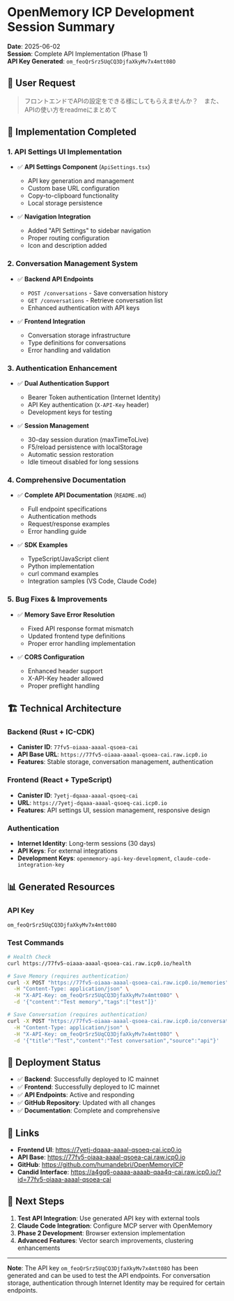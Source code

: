 # OpenMemory ICP Development Session Summary

**Date**: 2025-06-02  
**Session**: Complete API Implementation (Phase 1)  
**API Key Generated**: `om_feoQrSrz5UqCQ3DjfaXkyMv7x4mtt08O`

## 🎯 User Request
> フロントエンドでAPIの設定をできる様にしてもらえませんか？　また、APIの使い方をreadmeにまとめて

## 🚀 Implementation Completed

### 1. API Settings UI Implementation
- ✅ **API Settings Component** (`ApiSettings.tsx`)
  - API key generation and management
  - Custom base URL configuration
  - Copy-to-clipboard functionality
  - Local storage persistence

- ✅ **Navigation Integration**
  - Added "API Settings" to sidebar navigation
  - Proper routing configuration
  - Icon and description added

### 2. Conversation Management System
- ✅ **Backend API Endpoints**
  - `POST /conversations` - Save conversation history
  - `GET /conversations` - Retrieve conversation list
  - Enhanced authentication with API keys

- ✅ **Frontend Integration**
  - Conversation storage infrastructure
  - Type definitions for conversations
  - Error handling and validation

### 3. Authentication Enhancement
- ✅ **Dual Authentication Support**
  - Bearer Token authentication (Internet Identity)
  - API Key authentication (`X-API-Key` header)
  - Development keys for testing

- ✅ **Session Management**
  - 30-day session duration (maxTimeToLive)
  - F5/reload persistence with localStorage
  - Automatic session restoration
  - Idle timeout disabled for long sessions

### 4. Comprehensive Documentation
- ✅ **Complete API Documentation** (`README.md`)
  - Full endpoint specifications
  - Authentication methods
  - Request/response examples
  - Error handling guide

- ✅ **SDK Examples**
  - TypeScript/JavaScript client
  - Python implementation
  - curl command examples
  - Integration samples (VS Code, Claude Code)

### 5. Bug Fixes & Improvements
- ✅ **Memory Save Error Resolution**
  - Fixed API response format mismatch
  - Updated frontend type definitions  
  - Proper error handling implementation

- ✅ **CORS Configuration**
  - Enhanced header support
  - X-API-Key header allowed
  - Proper preflight handling

## 🏗 Technical Architecture

### Backend (Rust + IC-CDK)
- **Canister ID**: `77fv5-oiaaa-aaaal-qsoea-cai`
- **API Base URL**: `https://77fv5-oiaaa-aaaal-qsoea-cai.raw.icp0.io`
- **Features**: Stable storage, conversation management, authentication

### Frontend (React + TypeScript)  
- **Canister ID**: `7yetj-dqaaa-aaaal-qsoeq-cai`
- **URL**: `https://7yetj-dqaaa-aaaal-qsoeq-cai.icp0.io`
- **Features**: API settings UI, session management, responsive design

### Authentication
- **Internet Identity**: Long-term sessions (30 days)
- **API Keys**: For external integrations
- **Development Keys**: `openmemory-api-key-development`, `claude-code-integration-key`

## 📊 Generated Resources

### API Key
```
om_feoQrSrz5UqCQ3DjfaXkyMv7x4mtt08O
```

### Test Commands
```bash
# Health Check
curl https://77fv5-oiaaa-aaaal-qsoea-cai.raw.icp0.io/health

# Save Memory (requires authentication)
curl -X POST "https://77fv5-oiaaa-aaaal-qsoea-cai.raw.icp0.io/memories" \
  -H "Content-Type: application/json" \
  -H "X-API-Key: om_feoQrSrz5UqCQ3DjfaXkyMv7x4mtt08O" \
  -d '{"content":"Test memory","tags":["test"]}'

# Save Conversation (requires authentication)  
curl -X POST "https://77fv5-oiaaa-aaaal-qsoea-cai.raw.icp0.io/conversations" \
  -H "Content-Type: application/json" \
  -H "X-API-Key: om_feoQrSrz5UqCQ3DjfaXkyMv7x4mtt08O" \
  -d '{"title":"Test","content":"Test conversation","source":"api"}'
```

## 🎉 Deployment Status

- ✅ **Backend**: Successfully deployed to IC mainnet
- ✅ **Frontend**: Successfully deployed to IC mainnet  
- ✅ **API Endpoints**: Active and responding
- ✅ **GitHub Repository**: Updated with all changes
- ✅ **Documentation**: Complete and comprehensive

## 🔗 Links

- **Frontend UI**: https://7yetj-dqaaa-aaaal-qsoeq-cai.icp0.io
- **API Base**: https://77fv5-oiaaa-aaaal-qsoea-cai.raw.icp0.io
- **GitHub**: https://github.com/humandebri/OpenMemoryICP
- **Candid Interface**: https://a4gq6-oaaaa-aaaab-qaa4q-cai.raw.icp0.io/?id=77fv5-oiaaa-aaaal-qsoea-cai

## 🚧 Next Steps

1. **Test API Integration**: Use generated API key with external tools
2. **Claude Code Integration**: Configure MCP server with OpenMemory
3. **Phase 2 Development**: Browser extension implementation
4. **Advanced Features**: Vector search improvements, clustering enhancements

---

**Note**: The API key `om_feoQrSrz5UqCQ3DjfaXkyMv7x4mtt08O` has been generated and can be used to test the API endpoints. For conversation storage, authentication through Internet Identity may be required for certain endpoints.